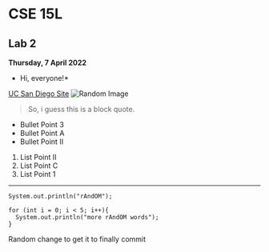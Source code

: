 # CSE 15L
## Lab 2
**Thursday, 7 April 2022**

* Hi, everyone!*

[UC San Diego Site](https://ucsd.edu)
![Random Image](https://media-cldnry.s-nbcnews.com/image/upload/t_fit-1120w,f_auto,q_auto:best/newscms/2020_28/1587661/dogs-age-years-kb-inline-200707.jpg)

> So, i guess this is a block quote.

* Bullet Point 3
* Bullet Point A
* Bullet Point II

1. List Point II
2. List Point C
3. List Point 1

***

`System.out.println("rAndOM");`

```
for (int i = 0; i < 5; i++){
  System.out.println("more rAndOM words");
}
```

Random change to get it to finally commit


